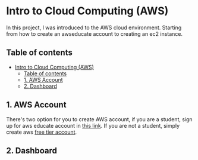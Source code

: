 # Intro to Cloud Computing (AWS)
In this project, I was introduced to the AWS cloud environment. Starting from how to create an awseducate account to creating an ec2 instance.

## Table of contents
- [Intro to Cloud Computing (AWS)](#intro-to-cloud-computing-aws)
  - [Table of contents](#table-of-contents)
  - [1. AWS Account](#1-aws-account)
  - [2. Dashboard](#2-dashboard)

## 1. AWS Account
There's two option for you to create AWS account, if you are a student, sign up for aws educate account in [this link](https://www.awseducate.com/). If you are not a student, simply create aws [free tier account](https://aws.amazon.com/free/).

## 2. Dashboard
